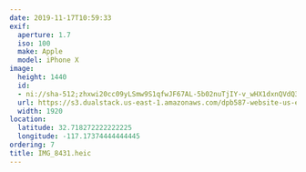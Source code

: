 ```yaml
---
date: 2019-11-17T10:59:33
exif:
  aperture: 1.7
  iso: 100
  make: Apple
  model: iPhone X
image:
  height: 1440
  id:
  - ni://sha-512;zhxwi20cc09yLSmw9S1qfwJF67AL-5b02nuTjIY-v_wHX1dxnQVdQ3UKd0G4QltKCotlzOJkU98z4DHoW8HkTg
  url: https://s3.dualstack.us-east-1.amazonaws.com/dpb587-website-us-east-1/asset/gallery/2019-san-diego/8b81015e-68ac-1fb7-1f95-1701f24120bc~1920.jpg
  width: 1920
location:
  latitude: 32.718272222222225
  longitude: -117.17374444444445
ordering: 7
title: IMG_8431.heic
---
```

